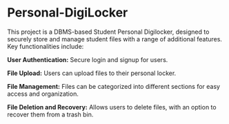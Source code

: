 # Personal-DigiLocker
This project is a DBMS-based Student Personal Digilocker, designed to securely store and manage student files with a range of additional features. Key functionalities include:

**User Authentication:** Secure login and signup for users.

**File Upload:** Users can upload files to their personal locker.

**File Management:** Files can be categorized into different sections for easy access and organization.

**File Deletion and Recovery:** Allows users to delete files, with an option to recover them from a trash bin.
